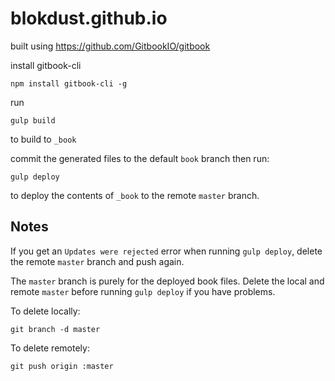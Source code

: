 # blokdust.github.io

built using https://github.com/GitbookIO/gitbook

install gitbook-cli

	npm install gitbook-cli -g
	
run 

	gulp build
	
to build to `_book`

commit the generated files to the default `book` branch then run:

	gulp deploy
	
to deploy the contents of `_book` to the remote `master` branch.

## Notes

If you get an `Updates were rejected` error when running `gulp deploy`, delete the remote `master` branch and push again.

The `master` branch is purely for the deployed book files. Delete the local and remote `master` before running `gulp deploy` if you have problems.

To delete locally:

	git branch -d master

To delete remotely:

	git push origin :master